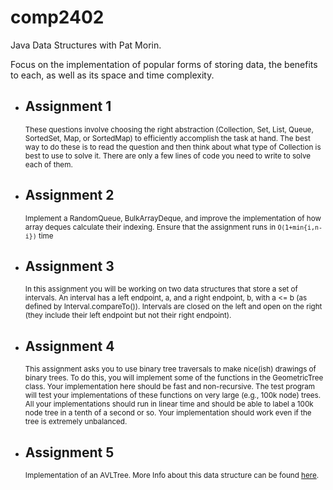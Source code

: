 comp2402
========
Java Data Structures with Pat Morin.

Focus on the implementation of popular forms of storing data, the benefits to each, as well 
as its space and time complexity.

<ul>
  <li>
    <h2>Assignment 1</h2>
    <small>These questions involve choosing the right abstraction (Collection, Set, List, Queue, SortedSet, Map, or SortedMap) to efficiently accomplish the task at hand. The best way to do these is to read the question and then think about what type of Collection is best to use to solve it. There are only a few lines of code you need to write to solve each of them.</small>
  </li>
  <li>
    <h2>Assignment 2</h2>
    <small>Implement a RandomQueue, BulkArrayDeque, and improve the implementation
    of how array deques calculate their indexing.
    Ensure that the assignment runs in <code>O(1+min{i,n-i})</code> time</small>
  </li>
  <li>
    <h2>Assignment 3</h2>
    <small>In this assignment you will be working on two data structures that store a set of intervals.  An interval has a left endpoint, a, and a right endpoint, b, with a <= b (as defined by Interval.compareTo()).  Intervals are closed on the left and open on the right (they include their left endpoint but not their right endpoint).</small>
  </li>
  <li>
    <h2>Assignment 4</h2>
    <small>This assignment asks you to use binary tree traversals to make nice(ish) drawings of binary trees. To do this, you will implement some of the functions in the GeometricTree class.
    Your implementation here should be fast and non-recursive. The test program will test your implementations of these functions on very large (e.g., 100k node) trees. All your implementations should run in linear time and should be able to label a 100k node tree in a tenth of a second or so.  Your implementation should work even if the tree is extremely unbalanced.</small>
  </li>
  <li>
    <h2>Assignment 5</h2>
    <small>Implementation of an AVLTree. More Info about this data structure can be found <a href='http://en.wikipedia.org/wiki/AVL_tree' target='_blank'>here</a>.</small>
  </li>
</ul>
